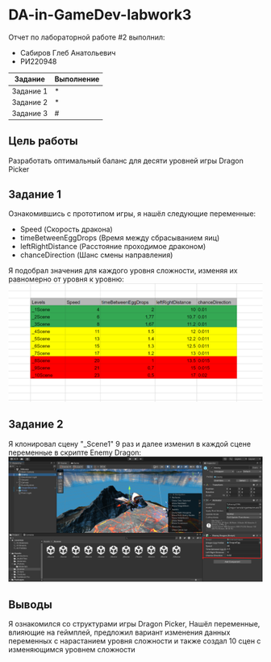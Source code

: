 # DA-in-GameDev-labwork3
Отчет по лабораторной работе #2 выполнил:
- Сабиров Глеб Анатольевич
- РИ220948


| Задание | Выполнение |
| ------ | ------ |
| Задание 1 | * |
| Задание 2 | * |
| Задание 3 | # |

## Цель работы
Разработать оптимальный баланс для десяти уровней игры Dragon Picker

## Задание 1
Ознакомившись с прототипом игры, я нашёл следующие переменные:
- Speed (Скорость дракона)
- timeBetweenEggDrops (Время между сбрасыванием яиц)
- leftRightDistance (Расстояние проходимое драконом)
- chanceDirection (Шанс смены направления)

Я подобрал значения для каждого уровня сложности, изменяя их равномерно от уровня к уровню:
![image](https://github.com/nosova666/DA-in-GameDev-labwork3/blob/main/lvl%20difficulty.png)

## Задание 2
Я клонировал сцену "_Scene1" 9 раз и далее изменил в каждой сцене переменные в скрипте Enemy Dragon:
![image](https://github.com/nosova666/DA-in-GameDev-labwork3/blob/main/%D0%A1%D0%BD%D0%B8%D0%BC%D0%BE%D0%BA%20%D1%8D%D0%BA%D1%80%D0%B0%D0%BD%D0%B0%202023-11-17%20062919.png)

## Выводы
Я ознакомился со структурами игры Dragon Picker, Нашёл переменные, влияющие на геймплей, предложил вариант изменения данных переменных с нарастанием уровня сложности и также создал 10 сцен c изменяющимся уровнем сложности
